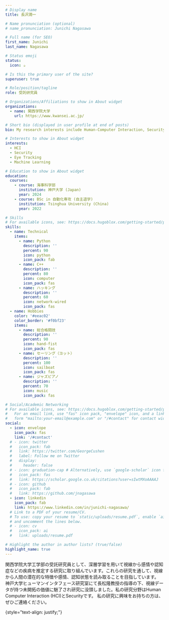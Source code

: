 ```yaml
---
# Display name
title: 長沢潤一

# Name pronunciation (optional)
# name_pronunciation: Junichi Nagasawa

# Full name (for SEO)
first_name: Junichi
last_name: Nagasawa

# Status emoji
status:
  icon: ☕️

# Is this the primary user of the site?
superuser: true

# Role/position/tagline
role: 受託研究員

# Organizations/Affiliations to show in About widget
organizations:
  - name: 関西学院大学
    url: https://www.kwansei.ac.jp/

# Short bio (displayed in user profile at end of posts)
bio: My research interests include Human-Computer Interaction, Security, eye tracking.

# Interests to show in About widget
interests:
  - HCI
  - Security
  - Eye Tracking
  - Machine Learning

# Education to show in About widget
education:
  courses:
    - course: 海事科学部
      institution: 神戸大学 (Japan) 
      year: 2024
    - course: BSc in 自動化専攻 (自主退学)
      institution: Tsinghua University (China)
      year: 2022

# Skills
# For available icons, see: https://docs.hugoblox.com/getting-started/page-builder/#icons
skills:
  - name: Technical
    items:
      - name: Python
        description: ''
        percent: 90
        icon: python
        icon_pack: fab
      - name: C++
        description: ''
        percent: 80
        icon: computer
        icon_pack: fas
      - name: ハッキング
        description: ''
        percent: 60
        icon: network-wired
        icon_pack: fas
  - name: Hobbies
    color: '#eeac02'
    color_border: '#f0bf23'
    items:
      - name: 総合格闘技
        description: ''
        percent: 90
        icon: hand-fist
        icon_pack: fas
      - name: セーリング（ヨット）
        description: ''
        percent: 100
        icon: sailboat
        icon_pack: fas
      - name: ジャズピアノ
        description: ''
        percent: 70
        icon: music
        icon_pack: fas

# Social/Academic Networking
# For available icons, see: https://docs.hugoblox.com/getting-started/page-builder/#icons
#   For an email link, use "fas" icon pack, "envelope" icon, and a link in the
#   form "mailto:your-email@example.com" or "/#contact" for contact widget.
social:
  - icon: envelope
    icon_pack: fas
    link: '/#contact'
  # - icon: twitter
  #   icon_pack: fab
  #   link: https://twitter.com/GeorgeCushen
  #   label: Follow me on Twitter
  #   display:
  #     header: false
  # - icon: graduation-cap # Alternatively, use `google-scholar` icon from `ai` icon pack
  #   icon_pack: fas
  #   link: https://scholar.google.co.uk/citations?user=sIwtMXoAAAAJ
  # - icon: github
  #   icon_pack: fab
  #   link: https://github.com/jnagasawa
  - icon: linkedin
    icon_pack: fab
    link: https://www.linkedin.com/in/junichi-nagasawa/
  # Link to a PDF of your resume/CV.
  # To use: copy your resume to `static/uploads/resume.pdf`, enable `ai` icons in `params.yaml`,
  # and uncomment the lines below.
  # - icon: cv
  #   icon_pack: ai
  #   link: uploads/resume.pdf

# Highlight the author in author lists? (true/false)
highlight_name: true
---
```


<!-- こんにちは！私は現在、関西学院大学工学部の受託研究員をしています。かつて高校時代は、セーリングのU-17日本代表として世界大会に2回出場しました。高校卒業後は中国に渡り、1年間の語学留学を経て法律事務所にて司法翻訳に携わりました。2019年の夏に文部科学省からの推薦で中国政府奨学金生として清華大学の自動化専攻に進学しましたが、コロナ禍の入国規制が長引いたため、2022年春に自主退学し神戸大学海事科学部に3年次編入しました。神戸大学ではヒューマンインタフェース研究室に所属し、長松隆教授の指導の下で視線に関する研究に従事しました。現在は視線から感情を推定する研究、及び視線から認知症を早期に検出する研究を行っています。 -->

関西学院大学工学部の受託研究員として、深層学習を用いて視線から感情や認知症などの疾病を推定する研究に取り組んでいます。これらの研究を通して、視線から人間の潜在的な特徴や感情、認知状態を読み取ることを目指しています。
神戸大学ヒューマンインタフェース研究室にて長松隆教授の指導の下、視線データが持つ未開拓の価値に魅了され研究に没頭しました。私の研究分野はHuman Computer Interaction (HCI)とSecurityです。
私の研究に興味をお持ちの方は、ぜひご連絡ください。

{style="text-align: justify;"}
